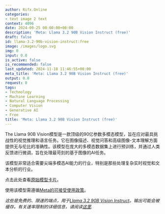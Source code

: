 ```yaml
---
author: Rifx.Online
categories:
- text image 2 text
context: 4096
date: 2024-09-25 00:00:00+00:00
description: 'Meta: Llama 3.2 90B Vision Instruct (free)'
draft: false
id: llama-3.2-90b-vision-instruct:free
image: /images/logo.svg
img: 0
input: 0.0
is_active: false
is_recommended: false
last_updated: 2024-11-18 11:46:55+00:00
meta_title: 'Meta: Llama 3.2 90B Vision Instruct (free)'
output: 0.0
request: 0
tags:
- Technology
- Machine Learning
- Natural Language Processing
- Computer Vision
- Generative AI
- Free
title: 'Meta: Llama 3.2 90B Vision Instruct (free)'
---
```




The Llama 90B Vision模型是一款顶级的90亿参数多模态模型，旨在应对最具挑战性的视觉推理和语言任务。它在图像描述、视觉问答和高级图像-文本理解方面提供无与伦比的准确性。该模型在庞大的多模态数据集上进行预训练，并通过人类反馈进行微调，旨在处理最苛刻的基于图像的AI任务。

该模型非常适合需要尖端多模态AI能力的行业，特别是那些处理复杂实时视觉和文本分析的行业。

点击此处查看[原始模型卡片](https://github.com/meta-llama/llama-models/blob/main/models/llama3_2/MODEL_CARD_VISION.md)。

使用该模型需遵循[Meta的可接受使用政策](https://www.llama.com/llama3/use-policy/)。

_这些是免费的、限速的端点，用于[Llama 3.2 90B Vision Instruct](/meta-llama/llama-3.2-90b-vision-instruct)。输出可能会被缓存。有关速率限制的详细信息，请阅读[这里](/docs/limits)._

